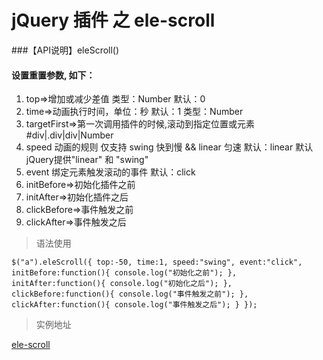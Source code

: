 # jQuery 插件 之 ele-scroll

###【API说明】eleScroll()
#### 设置重置参数, 如下：
 1. top=>增加或减少差值  类型：Number 默认：0
 2. time=>动画执行时间，单位：秒 默认：1  类型：Number
 3. targetFirst=>第一次调用插件的时候,滚动到指定位置或元素 #div|.div|div|Number
 4. speed 动画的规则 仅支持 swing 快到慢 && linear 匀速  默认：linear  默认jQuery提供"linear" 和 "swing"
 5. event 绑定元素触发滚动的事件 默认：click
 6. initBefore=>初始化插件之前
 7. initAfter=>初始化插件之后
 8. clickBefore=>事件触发之前
 9. clickAfter=>事件触发之后

> 语法使用

`$("a").eleScroll({
 			top:-50,
 			time:1,
 			speed:"swing",
 			event:"click",
 			initBefore:function(){
 				console.log("初始化之前");
 			},
 			initAfter:function(){
 				console.log("初始化之后");
 			},
 			clickBefore:function(){
 				console.log("事件触发之前");
 			},
 			clickAfter:function(){
 				console.log("事件触发之后");
 			}
 		});`

> 实例地址

[ele-scroll](demo.chenzejiang.com/ele-scroll/index.html)
